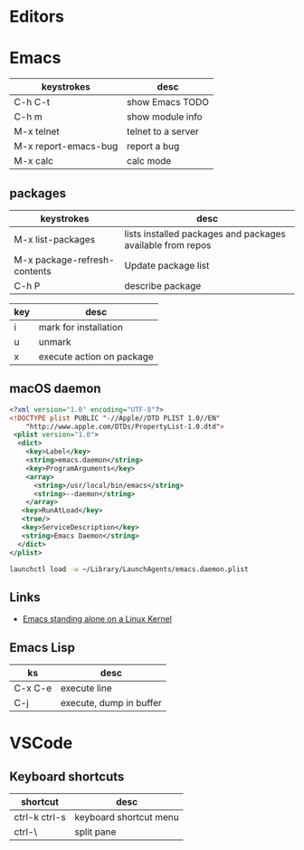 # Editors

# Emacs

keystrokes           | desc
---                  | ---
C-h C-t              | show Emacs TODO
C-h m                | show module info
M-x telnet           | telnet to a server
M-x report-emacs-bug | report a bug
M-x calc             | calc mode

## packages

keystrokes                   | desc
---                          | ---
M-x list-packages            | lists installed packages and packages available from repos
M-x package-refresh-contents | Update package list
C-h P <package>              | describe package

key | desc
--- | ---
i   | mark for installation
u   | unmark
x   | execute action on package

## macOS daemon

```xml
<?xml version="1.0" encoding="UTF-8"?>
<!DOCTYPE plist PUBLIC "-//Apple//DTD PLIST 1.0//EN"
    "http://www.apple.com/DTDs/PropertyList-1.0.dtd">
 <plist version="1.0">
  <dict>
    <key>Label</key>
    <string>emacs.daemon</string>
    <key>ProgramArguments</key>
    <array>
      <string>/usr/local/bin/emacs</string>
      <string>--daemon</string>
    </array>
   <key>RunAtLoad</key>
   <true/>
   <key>ServiceDescription</key>
   <string>Emacs Daemon</string>
  </dict>
</plist>
```

```bash
launchctl load -w ~/Library/LaunchAgents/emacs.daemon.plist
```

## Links

* [Emacs standing alone on a Linux Kernel](http://www.informatimago.com/linux/emacs-on-user-mode-linux.html)


## Emacs Lisp

ks      | desc
---     | ---
C-x C-e | execute line
C-j     | execute, dump in buffer

# VSCode

## Keyboard shortcuts

shortcut      | desc
---           | ---
ctrl-k ctrl-s | keyboard shortcut menu
ctrl-\        | split pane
